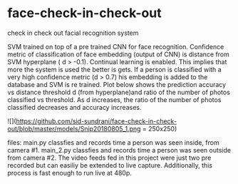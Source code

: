 # face-check-in-check-out
check in check out facial recognition system

SVM trained on top of a pre trained CNN for face recognition. Confidence metric of classification of face embedding (output of CNN) is distance from 
SVM hyperplane ( d > -0.1). Continual learning is enabled. This implies that more the system is used the better is gets. If a person 
is classified with a very high confidence metric (d > 0.7) his embedding is added to the database and SVM is re trained. 
Plot below shows the prediction accuracy vs distance threshold d (from hyperplane)and ratio of the number of photos classified vs threshold. As d increases, the ratio of the number of photos classified decreases and accuracy increases.

![](https://github.com/sid-sundrani/face-check-in-check-out/blob/master/models/Snip20180805_1.png = 250x250)


files: 
main.py classfies and records time a person was seen inside, from camera #1. main_2.py classfies and records time a person was seen outside from camera #2. The video feeds fed in this project were just two pre recorded but can easiliy be extended to live capture. Additionally, this process is fast enough to run live at 480p. 


